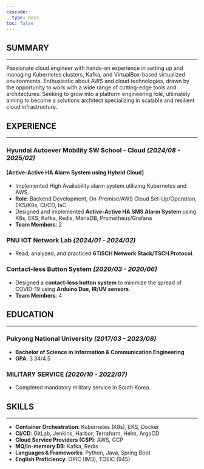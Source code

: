 ```yaml
---
cascade:
  type: docs
toc: false
---
```


##  SUMMARY
---
Passionate cloud engineer with hands-on experience in setting up and managing Kubernetes clusters, Kafka, and VirtualBox-based virtualized environments. Enthusiastic about AWS and cloud technologies, drawn by the opportunity to work with a wide range of cutting-edge tools and architectures. Seeking to grow into a platform engineering role, ultimately aiming to become a solutions architect specializing in scalable and resilient cloud infrastructure.


##  EXPERIENCE
---
### Hyundai Autoever Mobility SW School - Cloud _(2024/08 - 2025/02)_
#### [Active-Active HA Alarm System using Hybrid Cloud]
- Implemented High Availability alarm system utilizing Kubernetes and AWS.
- **Role**: Backend Development, On-Premise/AWS Cloud Set-Up/Operation, EKS/K8s, CI/CD, IaC
- Designed and implemented **Active-Active HA SMS Alarm System** using K8s, EKS, Kafka, Redis, MariaDB, Prometheus/Grafana
- **Team Members**: 2

### PNU IOT Network Lab _(2024/01 - 2024/02)_
- Read, analyzed, and practiced **6TiSCH Network Stack/TSCH Protocol**.

### Contact-less Button System _(2020/03 - 2020/06)_
- Designed a **contact-less button system** to minimize the spread of COVID-19 using **Arduino Due, IR/UV sensors**.
- **Team Members**: 4



##  EDUCATION
---
### Pukyong National University _(2017/03 - 2023/08)_
- **Bachelor of Science in Information & Communication Engineering**
- **GPA**: 3.34/4.5

###  MILITARY SERVICE _(2020/10 - 2022/07)_
- Completed mandatory military service in South Korea.


##  SKILLS
---
- **Container Orchestration**: Kubernetes (K8s), EKS, Docker  
- **CI/CD**: GitLab, Jenkins, Harbor, Terraform, Helm, ArgoCD  
- **Cloud Service Providers (CSP)**: AWS, GCP  
- **MQ/In-memory DB**: Kafka, Redis  
- **Languages & Frameworks**: Python, Java, Spring Boot  
- **English Proficiency**: OPIC (IM3), TOEIC (945)